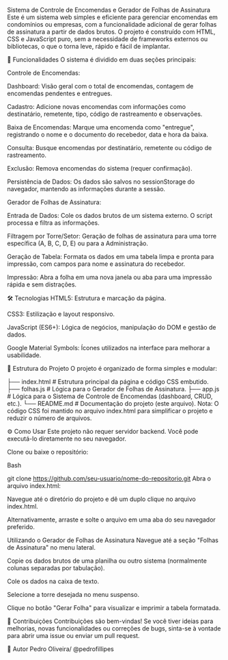 Sistema de Controle de Encomendas e Gerador de Folhas de Assinatura
Este é um sistema web simples e eficiente para gerenciar encomendas em condomínios ou empresas, com a funcionalidade adicional de gerar folhas de assinatura a partir de dados brutos. O projeto é construído com HTML, CSS e JavaScript puro, sem a necessidade de frameworks externos ou bibliotecas, o que o torna leve, rápido e fácil de implantar.

🚀 Funcionalidades
O sistema é dividido em duas seções principais:

Controle de Encomendas:

Dashboard: Visão geral com o total de encomendas, contagem de encomendas pendentes e entregues.

Cadastro: Adicione novas encomendas com informações como destinatário, remetente, tipo, código de rastreamento e observações.

Baixa de Encomendas: Marque uma encomenda como "entregue", registrando o nome e o documento do recebedor, data e hora da baixa.

Consulta: Busque encomendas por destinatário, remetente ou código de rastreamento.

Exclusão: Remova encomendas do sistema (requer confirmação).

Persistência de Dados: Os dados são salvos no sessionStorage do navegador, mantendo as informações durante a sessão.

Gerador de Folhas de Assinatura:

Entrada de Dados: Cole os dados brutos de um sistema externo. O script processa e filtra as informações.

Filtragem por Torre/Setor: Geração de folhas de assinatura para uma torre específica (A, B, C, D, E) ou para a Administração.

Geração de Tabela: Formata os dados em uma tabela limpa e pronta para impressão, com campos para nome e assinatura do recebedor.

Impressão: Abra a folha em uma nova janela ou aba para uma impressão rápida e sem distrações.

🛠️ Tecnologias
HTML5: Estrutura e marcação da página.

CSS3: Estilização e layout responsivo.

JavaScript (ES6+): Lógica de negócios, manipulação do DOM e gestão de dados.

Google Material Symbols: Ícones utilizados na interface para melhorar a usabilidade.

📁 Estrutura do Projeto
O projeto é organizado de forma simples e modular:

├── index.html          # Estrutura principal da página e código CSS embutido.
├── folhas.js           # Lógica para o Gerador de Folhas de Assinatura.
├── app.js              # Lógica para o Sistema de Controle de Encomendas (dashboard, CRUD, etc.).
└── README.md           # Documentação do projeto (este arquivo).
Nota: O código CSS foi mantido no arquivo index.html para simplificar o projeto e reduzir o número de arquivos.

⚙️ Como Usar
Este projeto não requer servidor backend. Você pode executá-lo diretamente no seu navegador.

Clone ou baixe o repositório:

Bash

git clone https://github.com/seu-usuario/nome-do-repositorio.git
Abra o arquivo index.html:

Navegue até o diretório do projeto e dê um duplo clique no arquivo index.html.

Alternativamente, arraste e solte o arquivo em uma aba do seu navegador preferido.

Utilizando o Gerador de Folhas de Assinatura
Navegue até a seção "Folhas de Assinatura" no menu lateral.

Copie os dados brutos de uma planilha ou outro sistema (normalmente colunas separadas por tabulação).

Cole os dados na caixa de texto.

Selecione a torre desejada no menu suspenso.

Clique no botão "Gerar Folha" para visualizar e imprimir a tabela formatada.

🤝 Contribuições
Contribuições são bem-vindas! Se você tiver ideias para melhorias, novas funcionalidades ou correções de bugs, sinta-se à vontade para abrir uma issue ou enviar um pull request.


👤 Autor
Pedro Oliveira/ @pedrofillipes
